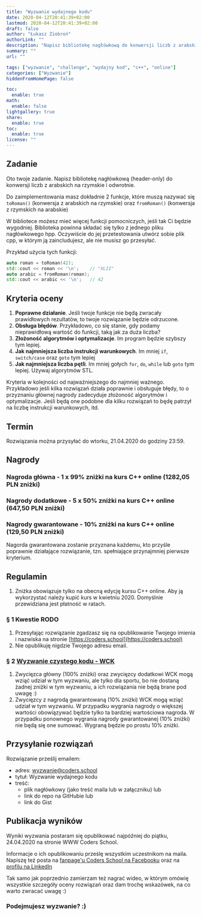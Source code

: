 ```yaml
---
title: "Wyzwanie wydajnego kodu"
date: 2020-04-12T20:41:39+02:00
lastmod: 2020-04-12T20:41:39+02:00
draft: false
author: "Łukasz Ziobroń"
authorLink: ""
description: "Napisz bibliotekę nagłówkową do konwersji liczb z arabskich na rzymskie i odwrotnie. Im wydajniejszy kod tym lepiej. Optymalizuj co się da. Możesz wygrać 99% zniżki na profesjonalny kurs C++ online."
summary: ""
url: ""

tags: ["wyzwanie", "challenge", "wydajny kod", "c++", "online"]
categories: ["Wyzwanie"]
hiddenFromHomePage: false

toc:
  enable: true
math:
  enable: false
lightgallery: true
share:
  enable: true
toc:
  enable: true
license: ""
---
```


## Zadanie

Oto twoje zadanie. Napisz bibliotekę nagłówkową (header-only) do konwersji liczb z arabskich na rzymskie i odwrotnie.

Do zaimplementowania masz dokładnie 2 funkcje, które muszą nazywać się `toRoman()` (konwersja z arabskich na rzymskie) oraz `fromRoman()` (konwersja z rzymskich na arabskie)

<!--more-->

W bibliotece możesz mieć więcej funkcji pomocniczych, jeśli tak Ci będzie wygodniej. Biblioteka powinna składać się tylko z jednego pliku nagłówkowego hpp. Oczywiście do jej przetestowania utwórz sobie plik cpp, w którym ją zaincludujesz, ale nie musisz go przesyłać.

Przykład użycia tych funkcji:

```cpp
auto roman = toRoman(42);
std::cout << roman << '\n';    // "XLII"
auto arabic = fromRoman(roman);
std::cout << arabic << '\n';   // 42
```

## Kryteria oceny

1. **Poprawne działanie**. Jeśli twoje funkcje nie będą zwracały prawidłowych rezultatów, to twoje rozwiązanie będzie odrzucone.
2. **Obsługa błędów**. Przykładowo, co się stanie, gdy podamy nieprawidłową wartość do funkcji, taką jak za duża liczba?
3. **Złożoność algorytmów i optymalizacje**. Im program będzie szybszy tym lepiej.
4. **Jak najmniejsza liczba instrukcji warunkowych**. Im mniej `if`, `switch/case` oraz `goto` tym lepiej
5. **Jak najmniejsza liczba pętli**. Im mniej gołych `for`, `do`, `while` lub `goto` tym lepiej. Używaj algorytmów STL.

Kryteria w kolejności od najważniejszego do najmniej ważnego. Przykładowo jeśli kilka rozwiązań działa poprawnie i obsługuje błędy, to o przyznaniu głównej nagrody zadecyduje złożoność algorytmów i optymalizacje. Jeśli będą one podobne dla kilku rozwiązań to będę patrzył na liczbę instrukcji warunkowych, itd.

## Termin

Rozwiązania można przysyłać do wtorku, 21.04.2020 do godziny 23:59.

## Nagrody

### Nagroda główna - 1 x 99% zniżki na kurs C++ online (1282,05 PLN zniżki)

### Nagrody dodatkowe - 5 x 50% zniżki na kurs C++ online (647,50 PLN zniżki)

### Nagrody gwarantowane - 10% zniżki na kurs C++ online (129,50 PLN zniżki)

Nagorda gwarantowana zostanie przyznana każdemu, kto przyśle poprawnie działające rozwiązanie, tzn. spełniające przynajmniej pierwsze kryterium.

## Regulamin

1. Zniżka obowiązuje tylko na obecną edycję kursu C++ online. Aby ją wykorzystać należy kupić kurs w kwietniu 2020. Domyślnie przewidziana jest płatność w ratach.

### § 1 Kwestie RODO

1. Przesyłając rozwiązanie zgadzasz się na opublikowanie Twojego imienia i nazwiska na stronie [https://coders.school](https://coders.school)
2. Nie opublikuję nigdzie Twojego adresu email.

### § 2 [Wyzwanie czystego kodu - WCK](/wyzwanie-stl/)

1. Zwycięzca główny (100% zniżki) oraz zwycięzcy dodatkowi WCK mogą wziąć udział w tym wyzwaniu, ale tylko dla sportu, bo nie dostaną żadnej zniżki w tym wyzwaniu, a ich rozwiązania nie będą brane pod uwagę :)
2. Zwycięzcy z nagrodą gwarantowaną (10% zniżki) WCK mogą wziąć udział w tym wyzwaniu. W przypadku wygrania nagrody o większej wartości obowiązywać będzie tylko ta bardziej wartościowa nagroda. W przypadku ponownego wygrania nagrody gwarantowanej (10% zniżki) nie będą się one sumować. Wygraną będzie po prostu 10% zniżki.

## Przysyłanie rozwiązań

Rozwiązanie prześlij emailem:

* adres: wyzwanie@coders.school
* tytuł: Wyzwanie wydajnego kodu
* treść:
  * plik nagłówkowy (jako treść maila lub w załączniku) lub
  * link do repo na GitHubie lub
  * link do Gist

## Publikacja wyników

Wyniki wyzwania postaram się opublikować najpóźniej do piątku, 24.04.2020 na stronie WWW Coders School.

Informacje o ich opublikowaniu prześlę wszystkim uczestnikom na maila. Napiszę też posta na [fanpage'u Coders School na Facebooku](https://facebook.com/szkola.coders.school) oraz na [profilu na LinkedIn](https://www.linkedin.com/company/coders-school/)

Tak samo jak poprzednio zamierzam też nagrać wideo, w którym omówię wszystkie szczegóły oceny rozwiązań oraz dam trochę wskazówek, na co warto zwracać uwagę :)

### Podejmujesz wyzwanie? :)
